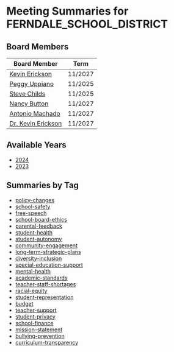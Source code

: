 # Meeting Summaries for FERNDALE_SCHOOL_DISTRICT

## Board Members

| Board Member       | Term           |
|--------------------|----------------|
| [Kevin Erickson](board_member_320.md) | 11/2027 |
| [Peggy Uppiano](board_member_321.md) | 11/2025 |
| [Steve Childs](board_member_322.md) | 11/2025 |
| [Nancy Button](board_member_323.md) | 11/2027 |
| [Antonio Machado](board_member_324.md) | 11/2027 |
| [Dr. Kevin Erickson](board_member_325.md) | 11/2027 |

## Available Years
- [2024](school_board_64_year_2024.md)
- [2023](school_board_64_year_2023.md)

## Summaries by Tag
- [policy-changes](school_board_64_tag_policy-changes.md)
- [school-safety](school_board_64_tag_school-safety.md)
- [free-speech](school_board_64_tag_free-speech.md)
- [school-board-ethics](school_board_64_tag_school-board-ethics.md)
- [parental-feedback](school_board_64_tag_parental-feedback.md)
- [student-health](school_board_64_tag_student-health.md)
- [student-autonomy](school_board_64_tag_student-autonomy.md)
- [community-engagement](school_board_64_tag_community-engagement.md)
- [long-term-strategic-plans](school_board_64_tag_long-term-strategic-plans.md)
- [diversity-inclusion](school_board_64_tag_diversity-inclusion.md)
- [special-education-support](school_board_64_tag_special-education-support.md)
- [mental-health](school_board_64_tag_mental-health.md)
- [academic-standards](school_board_64_tag_academic-standards.md)
- [teacher-staff-shortages](school_board_64_tag_teacher-staff-shortages.md)
- [racial-equity](school_board_64_tag_racial-equity.md)
- [student-representation](school_board_64_tag_student-representation.md)
- [budget](school_board_64_tag_budget.md)
- [teacher-support](school_board_64_tag_teacher-support.md)
- [student-privacy](school_board_64_tag_student-privacy.md)
- [school-finance](school_board_64_tag_school-finance.md)
- [mission-statement](school_board_64_tag_mission-statement.md)
- [bullying-prevention](school_board_64_tag_bullying-prevention.md)
- [curriculum-transparency](school_board_64_tag_curriculum-transparency.md)
